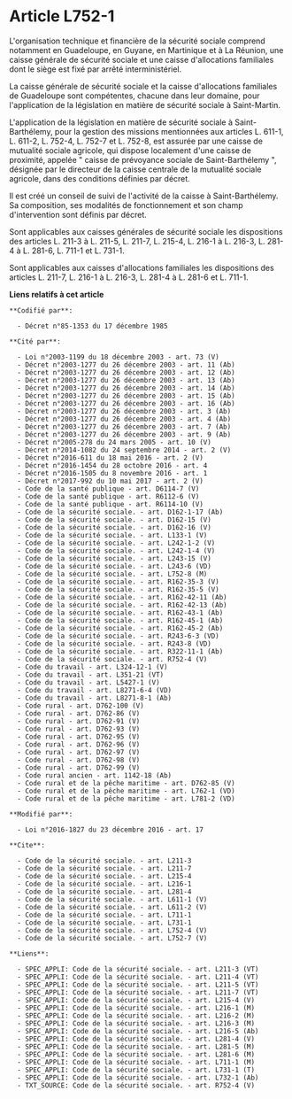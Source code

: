 # Article L752-1

L'organisation technique et financière de la sécurité sociale comprend notamment en Guadeloupe, en Guyane, en Martinique et à
La Réunion, une caisse générale de sécurité sociale et une caisse d'allocations familiales dont le siège est fixé par arrêté
interministériel. 

La caisse générale de sécurité sociale et la caisse d'allocations familiales de Guadeloupe sont compétentes, chacune dans
leur domaine, pour l'application de la législation en matière de sécurité sociale à Saint-Martin. 

L'application de la législation en matière de sécurité sociale à Saint-Barthélemy, pour la gestion des missions mentionnées
aux articles L. 611-1, L. 611-2, L. 752-4, L. 752-7 et L. 752-8, est assurée par une caisse de mutualité sociale agricole,
qui dispose localement d'une caisse de proximité, appelée " caisse de prévoyance sociale de Saint-Barthélemy ", désignée par
le directeur de la caisse centrale de la mutualité sociale agricole, dans des conditions définies par décret. 

Il est créé un conseil de suivi de l'activité de la caisse à Saint-Barthélemy. Sa composition, ses modalités de
fonctionnement et son champ d'intervention sont définis par décret. 

Sont applicables aux caisses générales de sécurité sociale les dispositions des articles L. 211-3 à L. 211-5, L. 211-7, L.
215-4, 
L. 216-1 à L. 216-3, 
L. 281-4 à L. 281-6, L. 711-1 et L. 731-1. 

Sont applicables aux caisses d'allocations familiales les dispositions des articles L. 211-7, L. 216-1 à L. 216-3, L. 281-4 à
L. 281-6 et L. 711-1.

**Liens relatifs à cet article**

	**Codifié par**:

	  - Décret n°85-1353 du 17 décembre 1985

	**Cité par**:

	  - Loi n°2003-1199 du 18 décembre 2003 - art. 73 (V)
	  - Décret n°2003-1277 du 26 décembre 2003 - art. 11 (Ab)
	  - Décret n°2003-1277 du 26 décembre 2003 - art. 12 (Ab)
	  - Décret n°2003-1277 du 26 décembre 2003 - art. 13 (Ab)
	  - Décret n°2003-1277 du 26 décembre 2003 - art. 14 (Ab)
	  - Décret n°2003-1277 du 26 décembre 2003 - art. 15 (Ab)
	  - Décret n°2003-1277 du 26 décembre 2003 - art. 16 (Ab)
	  - Décret n°2003-1277 du 26 décembre 2003 - art. 3 (Ab)
	  - Décret n°2003-1277 du 26 décembre 2003 - art. 4 (Ab)
	  - Décret n°2003-1277 du 26 décembre 2003 - art. 7 (Ab)
	  - Décret n°2003-1277 du 26 décembre 2003 - art. 9 (Ab)
	  - Décret n°2005-278 du 24 mars 2005 - art. 10 (V)
	  - Décret n°2014-1082 du 24 septembre 2014 - art. 2 (V)
	  - Décret n°2016-611 du 18 mai 2016 - art. 2 (V)
	  - Décret n°2016-1454 du 28 octobre 2016 - art. 4
	  - Décret n°2016-1505 du 8 novembre 2016 - art. 1
	  - Décret n°2017-992 du 10 mai 2017 - art. 2 (V)
	  - Code de la santé publique - art. D6114-7 (V)
	  - Code de la santé publique - art. R6112-6 (V)
	  - Code de la santé publique - art. R6114-10 (V)
	  - Code de la sécurité sociale. - art. D162-1-17 (Ab)
	  - Code de la sécurité sociale. - art. D162-15 (V)
	  - Code de la sécurité sociale. - art. D162-16 (V)
	  - Code de la sécurité sociale. - art. L133-1 (V)
	  - Code de la sécurité sociale. - art. L242-1-2 (V)
	  - Code de la sécurité sociale. - art. L242-1-4 (V)
	  - Code de la sécurité sociale. - art. L243-15 (V)
	  - Code de la sécurité sociale. - art. L243-6 (VD)
	  - Code de la sécurité sociale. - art. L752-8 (M)
	  - Code de la sécurité sociale. - art. R162-35-3 (V)
	  - Code de la sécurité sociale. - art. R162-35-5 (V)
	  - Code de la sécurité sociale. - art. R162-42-11 (Ab)
	  - Code de la sécurité sociale. - art. R162-42-13 (Ab)
	  - Code de la sécurité sociale. - art. R162-43-1 (Ab)
	  - Code de la sécurité sociale. - art. R162-45-1 (Ab)
	  - Code de la sécurité sociale. - art. R162-45-2 (Ab)
	  - Code de la sécurité sociale. - art. R243-6-3 (VD)
	  - Code de la sécurité sociale. - art. R243-8 (VD)
	  - Code de la sécurité sociale. - art. R322-11-1 (Ab)
	  - Code de la sécurité sociale. - art. R752-4 (V)
	  - Code du travail - art. L324-12-1 (V)
	  - Code du travail - art. L351-21 (VT)
	  - Code du travail - art. L5427-1 (V)
	  - Code du travail - art. L8271-6-4 (VD)
	  - Code du travail - art. L8271-8-1 (Ab)
	  - Code rural - art. D762-100 (V)
	  - Code rural - art. D762-86 (V)
	  - Code rural - art. D762-91 (V)
	  - Code rural - art. D762-93 (V)
	  - Code rural - art. D762-95 (V)
	  - Code rural - art. D762-96 (V)
	  - Code rural - art. D762-97 (V)
	  - Code rural - art. D762-98 (V)
	  - Code rural - art. D762-99 (V)
	  - Code rural ancien - art. 1142-18 (Ab)
	  - Code rural et de la pêche maritime - art. D762-85 (V)
	  - Code rural et de la pêche maritime - art. L762-1 (VD)
	  - Code rural et de la pêche maritime - art. L781-2 (VD)

	**Modifié par**:

	  - Loi n°2016-1827 du 23 décembre 2016 - art. 17

	**Cite**:

	  - Code de la sécurité sociale. - art. L211-3
	  - Code de la sécurité sociale. - art. L211-7
	  - Code de la sécurité sociale. - art. L215-4
	  - Code de la sécurité sociale. - art. L216-1
	  - Code de la sécurité sociale. - art. L281-4
	  - Code de la sécurité sociale. - art. L611-1 (V)
	  - Code de la sécurité sociale. - art. L611-2 (V)
	  - Code de la sécurité sociale. - art. L711-1
	  - Code de la sécurité sociale. - art. L731-1
	  - Code de la sécurité sociale. - art. L752-4 (V)
	  - Code de la sécurité sociale. - art. L752-7 (V)

	**Liens**:

	  - SPEC_APPLI: Code de la sécurité sociale. - art. L211-3 (VT)
	  - SPEC_APPLI: Code de la sécurité sociale. - art. L211-4 (VT)
	  - SPEC_APPLI: Code de la sécurité sociale. - art. L211-5 (VT)
	  - SPEC_APPLI: Code de la sécurité sociale. - art. L211-7 (VT)
	  - SPEC_APPLI: Code de la sécurité sociale. - art. L215-4 (V)
	  - SPEC_APPLI: Code de la sécurité sociale. - art. L216-1 (M)
	  - SPEC_APPLI: Code de la sécurité sociale. - art. L216-2 (M)
	  - SPEC_APPLI: Code de la sécurité sociale. - art. L216-3 (M)
	  - SPEC_APPLI: Code de la sécurité sociale. - art. L216-5 (Ab)
	  - SPEC_APPLI: Code de la sécurité sociale. - art. L281-4 (V)
	  - SPEC_APPLI: Code de la sécurité sociale. - art. L281-5 (M)
	  - SPEC_APPLI: Code de la sécurité sociale. - art. L281-6 (M)
	  - SPEC_APPLI: Code de la sécurité sociale. - art. L711-1 (M)
	  - SPEC_APPLI: Code de la sécurité sociale. - art. L731-1 (T)
	  - SPEC_APPLI: Code de la sécurité sociale. - art. L732-1 (Ab)
	  - TXT_SOURCE: Code de la sécurité sociale. - art. R752-4 (V)

